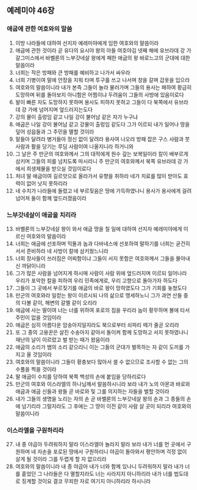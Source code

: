 ## 예레미야 46장

### 애굽에 관한 여호와의 말씀 
1. 이방 나라들에 대하여 선지자 예레미야에게 임한 여호와의 말씀이라
2. 애굽에 관한 것이라 곧 유다의 요시야 왕의 아들 여호야김 넷째 해에 유브라데 강 가 갈그미스에서 바벨론의 느부갓네살 왕에게 패한 애굽의 왕 바로느고의 군대에 대한 말씀이라
3. 너희는 작은 방패와 큰 방패를 예비하고 나가서 싸우라
4. 너희 기병이여 말에 안장을 지워 타며 투구를 쓰고 나서며 창을 갈며 갑옷을 입으라
5. 여호와의 말씀이니라 내가 본즉 그들이 놀라 물러가며 그들의 용사는 패하여 황급히 도망하며 뒤를 돌아보지 아니함은 어찜이냐 두려움이 그들의 사방에 있음이로다
6. 발이 빠른 자도 도망하지 못하며 용사도 피하지 못하고 그들이 다 북쪽에서 유브라데 강 가에 넘어지며 엎드러지는도다
7. 강의 물이 출렁임 같고 나일 강이 불어남 같은 자가 누구냐
8. 애굽은 나일 강이 불어남 같고 강물이 출렁임 같도다 그가 이르되 내가 일어나 땅을 덮어 성읍들과 그 주민을 멸할 것이라
9. 말들아 달려라 병거들아 정신 없이 달려라 용사여 나오라 방패 잡은 구스 사람과 붓 사람과 활을 당기는 루딤 사람이여 나올지니라 하거니와
10. 그 날은 주 만군의 여호와께서 그의 대적에게 원수 갚는 보복일이라 칼이 배부르게 삼키며 그들의 피를 넘치도록 마시리니 주 만군의 여호와께서 북쪽 유브라데 강 가에서 희생제물을 받으실 것임이로다
11. 처녀 딸 애굽이여 길르앗으로 올라가서 유향을 취하라 네가 치료를 많이 받아도 효력이 없어 낫지 못하리라
12. 네 수치가 나라들에 들렸고 네 부르짖음은 땅에 가득하였나니 용사가 용사에게 걸려 넘어져 둘이 함께 엎드러졌음이라
### 느부갓네살이 애굽을 치리라
13. 바벨론의 느부갓네살 왕이 와서 애굽 땅을 칠 일에 대하여 선지자 예레미야에게 이르신 여호와의 말씀이라
14. 너희는 애굽에 선포하며 믹돌과 놉과 다바네스에 선포하여 말하기를 너희는 굳건히 서서 준비하라 네 사방이 칼에 삼키웠느니라
15. 너희 장사들이 쓰러짐은 어찌함이냐 그들이 서지 못함은 여호와께서 그들을 몰아내신 까닭이니라
16. 그가 많은 사람을 넘어지게 하시매 사람이 사람 위에 엎드러지며 이르되 일어나라 우리가 포악한 칼을 피하여 우리 민족에게로, 우리 고향으로 돌아가자 하도다
17. 그들이 그 곳에서 부르짖기를 애굽의 바로 왕이 망하였도다 그가 기회를 놓쳤도다
18. 만군의 여호와라 일컫는 왕이 이르시되 나의 삶으로 맹세하노니 그가 과연 산들 중의 다볼 같이, 해변의 갈멜 같이 오리라
19. 애굽에 사는 딸이여 너는 너를 위하여 포로의 짐을 꾸리라 놉이 황무하며 불에 타서 주민이 없을 것임이라
20. 애굽은 심히 아름다운 암송아지일지라도 북으로부터 쇠파리 떼가 줄곧 오리라
21. 또 그 중의 고용꾼은 살진 수송아지 같아서 돌이켜 함께 도망하고 서지 못하였나니 재난의 날이 이르렀고 벌 받는 때가 왔음이라
22. 애굽의 소리가 뱀의 소리 같으리니 이는 그들의 군대가 벌목하는 자 같이 도끼를 가지고 올 것임이라
23. 여호와의 말씀이니라 그들이 황충보다 많아서 셀 수 없으므로 조사할 수 없는 그의 수풀을 찍을 것이라
24. 딸 애굽이 수치를 당하여 북쪽 백성의 손에 붙임을 당하리로다
25. 만군의 여호와 이스라엘의 하나님께서 말씀하시니라 보라 내가 노의 아몬과 바로와 애굽과 애굽 신들과 왕들 곧 바로와 및 그를 의지하는 자들을 벌할 것이라
26. 내가 그들의 생명을 노리는 자의 손 곧 바벨론의 느부갓네살 왕의 손과 그 종들의 손에 넘기리라 그럴지라도 그 후에는 그 땅이 이전 같이 사람 살 곳이 되리라 여호와의 말씀이니라
### 이스라엘을 구원하리라
27. 내 종 야곱아 두려워하지 말라 이스라엘아 놀라지 말라 보라 내가 너를 먼 곳에서 구원하며 네 자손을 포로된 땅에서 구원하리니 야곱이 돌아와서 평안하며 걱정 없이 살게 될 것이라 그를 두렵게 할 자 없으리라
28. 여호와의 말씀이니라 내 종 야곱아 내가 너와 함께 있나니 두려워하지 말라 내가 너를 흩었던 그 나라들은 다 멸할지라도 너는 사라지지 아니하리라 내가 너를 법도대로 징계할 것이요 결코 무죄한 자로 여기지 아니하리라 하시니라